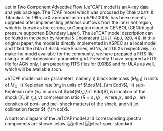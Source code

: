 Jet in Two Component Advective Flow (JeTCAF) model is an X-ray data analysis package. The TCAF model which was proposed by Chakrabarti & Titarchuk (in 1995, arXiv preprint astro-ph/9510005) has been recently upgraded after implementing jet/mass outflows from the inner hot region, which is known as the corona, or Compton cloud or CENBOL (CENtrifugal pressure supported BOundary Layer).
The JeTCAF model description can be found in the paper by Mondal & Chakrabarti (2021, ApJ, 920, 41). In this original paper, the model is directly implemented in XSPEC as a local model and fitted the data of Black Hole Binaries, AGNs, and ULXs respectively.
To make the model available for the community, we have prepared a FITS file using a multi-dimensional parameter grid. Presently, I have prepared a FITS file for AGN only. I am preparing FITS files for BXRBS and for ULXs as well, which will be available soon.  



JeTCAF model has six parameters, namely: i) black hole mass ($M_{BH}$) in units of $M_\odot$,
ii) Keplerian rate ($`\dot{m}_d`$ in units of $`\dot{M}_{\rm Edd}`$), iii) sub-Keplerian rate ($`\dot{m}_h`$ in units of
$`\dot{M}_{\rm Edd}`$), iv) location of the shock ($X_s$ in $r_g$), v) compression ratio ($R=\rho_+ / \rho_-$, where $\rho_+$ and
$\rho_-$ are densities of post- and pre- shock matters) of the shock, and vi) jet collimation factor $`f_{\rm col}`$.

A cartoon diagram of the JeTCAF model and corresponding spectral components are shown below. 
![jetted](https://github.com/santanumondal87/JeTCAF-A-package-for-X-ray-spectral-fitting-of-black-holes-across-mass-scale/assets/34309461/a34e60aa-b22b-49bf-86a6-af605c48a384) ![jetcaf-spec-standard](https://github.com/santanumondal87/JeTCAF-A-package-for-X-ray-spectral-fitting-of-black-holes-across-mass-scale/assets/34309461/90cb5b1f-a9fa-4663-92d2-1938c1e4e32a)

